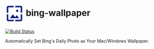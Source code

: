 # <img src="https://github.com/pythias/bing-wallpaper/blob/master/assets/img/wallpaper-icon.png?raw=true" width="60px" align="center"> bing-wallpaper

[![Build Status](https://travis-ci.org/pythias/bing-wallpaper.svg?branch=master)](https://travis-ci.org/pythias/bing-wallpaper)

Automatically Set Bing's Daily Photo as Your Mac/Windows Wallpaper.
